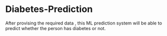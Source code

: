 # Diabetes-Prediction
After provising the required data , this ML prediction system will be able to predict whether the person has diabetes or not.
